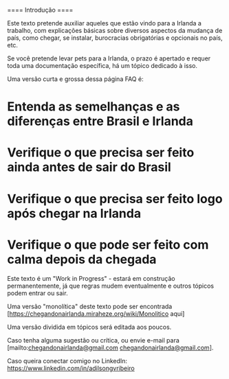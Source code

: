 
==== Introdução ====

Este texto pretende auxiliar aqueles que estão vindo para a Irlanda a trabalho, com explicações básicas sobre diversos aspectos da mudança de país, como chegar, se instalar, burocracias obrigatórias e opcionais no país, etc.

Se você pretende levar pets para a Irlanda, o prazo é apertado e requer toda uma documentação específica, há um tópico dedicado à isso.

Uma versão curta e grossa dessa página FAQ é:

# Entenda as semelhanças e as diferenças entre Brasil e Irlanda<br>
# Verifique o que precisa ser feito ainda antes de sair do Brasil<br>
# Verifique o que precisa ser feito logo após chegar na Irlanda<br>
# Verifique o que pode ser feito com calma depois da chegada<br>


Este texto é um "Work in Progress" - estará em construção permanentemente, já que regras mudem eventualmente e outros tópicos podem entrar ou sair. 

Uma versão "monolítica" deste texto pode ser encontrada [https://chegandonairlanda.miraheze.org/wiki/Monolitico aqui]

Uma versão dividida em tópicos será editada aos poucos.

Caso tenha alguma sugestão ou crítica, ou envie e-mail para [mailto:chegandonairlanda@gmail.com chegandonairlanda@gmail.com].

Caso queira conectar comigo no LinkedIn: https://www.linkedin.com/in/adilsongvribeiro
